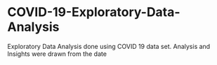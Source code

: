 # COVID-19-Exploratory-Data-Analysis
Exploratory Data Analysis done using COVID 19 data set. Analysis and Insights were drawn from the date
